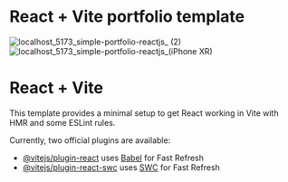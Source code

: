 # React + Vite portfolio template

![localhost_5173_simple-portfolio-reactjs_ (2)](https://github.com/user-attachments/assets/d58b201e-b2b4-4e3d-b034-26b3327d6977)
![localhost_5173_simple-portfolio-reactjs_(iPhone XR)](https://github.com/user-attachments/assets/0c02595d-020b-4a59-a421-1806c9065cf4)



# React + Vite

This template provides a minimal setup to get React working in Vite with HMR and some ESLint rules.

Currently, two official plugins are available:

- [@vitejs/plugin-react](https://github.com/vitejs/vite-plugin-react/blob/main/packages/plugin-react/README.md) uses [Babel](https://babeljs.io/) for Fast Refresh
- [@vitejs/plugin-react-swc](https://github.com/vitejs/vite-plugin-react-swc) uses [SWC](https://swc.rs/) for Fast Refresh
